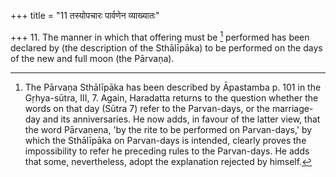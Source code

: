 +++
title = "11 तस्योपचारः पार्वणेन व्याख्यातः"

+++
11. The manner in which that offering must be [^7]  performed has been declared by (the description of the Sthālīpāka) to be performed on the days of the new and full moon (the Pārvaṇa).


[^7]:  The Pārvaṇa Sthālīpāka has been described by Āpastamba p. 101 in the Gṛhya-sūtra, III, 7. Again, Haradatta returns to the question whether the words on that day (Sūtra 7) refer to the Parvan-days, or the marriage-day and its anniversaries. He now adds, in favour of the latter view, that the word Pārvaṇena, 'by the rite to be performed on Parvan-days,' by which the Sthālīpāka on Parvan-days is intended, clearly proves the impossibility to refer he preceding rules to the Parvan-days. He adds that some, nevertheless, adopt the explanation rejected by himself.
